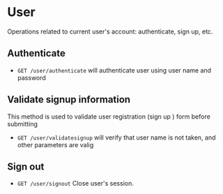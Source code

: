 User
========

Operations related to current user's account: authenticate, sign up, etc.


Authenticate
------------

* `GET /user/authenticate` will authenticate user using user name and password


Validate signup information
------------

This method is used to validate user registration (sign up ) form before submitting

* `GET /user/validatesignup` will verify that user name is not taken, and other parameters are valig


Sign out
------------

* `GET /user/signout` Close user's session.




